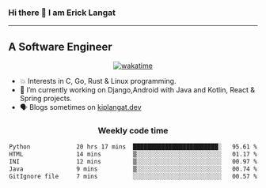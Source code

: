 ### Hi there 👋 I am Erick Langat
---
## A Software Engineer

<div align="center">
  
[![wakatime](https://wakatime.com/badge/user/55eadf42-c1c5-4930-b153-72952ac5ca5c.svg)](https://wakatime.com/@55eadf42-c1c5-4930-b153-72952ac5ca5c)

</div>

<!--
**elkiplangat/elkiplangat** is a ✨ _special_ ✨ repository because its `README.md` (this file) appears on your GitHub profile.

Here are some ideas to get you started:

- 🔭 I’m currently working on ...
- 🌱 I’m currently learning ...
- 👯 I’m looking to collaborate on ...
- 🤔 I’m looking for help with ...
- 💬 Ask me about ...
- 📫 How to reach me: ...
- 😄 Pronouns: ...
- ⚡ Fun fact: ...
-->
- 💥 Interests in C, Go, Rust & Linux programming. 
- 🔭 I’m currently working on Django,Android with Java and Kotlin, React & Spring projects.
-  🗣️ Blogs sometimes on [kiplangat.dev](https://kiplangat.dev)

<div align="center">
  <h3> Weekly code time </h3>

<!--START_SECTION:waka-->

```txt
Python             20 hrs 17 mins  ████████████████████████░   95.61 %
HTML               14 mins         ▒░░░░░░░░░░░░░░░░░░░░░░░░   01.17 %
INI                12 mins         ▒░░░░░░░░░░░░░░░░░░░░░░░░   00.97 %
Java               9 mins          ▒░░░░░░░░░░░░░░░░░░░░░░░░   00.74 %
GitIgnore file     7 mins          ░░░░░░░░░░░░░░░░░░░░░░░░░   00.57 %
```

<!--END_SECTION:waka-->

</div>
